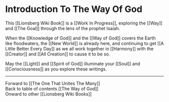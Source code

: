 # Introduction To The Way Of God

This [[Lionsberg Wiki Book]] is a [[Work In Progress]], exploring the [[Way]] and [[The Goal]] through the lens of the prophet Isaiah. 

When the [[Knowledge of God]] and the [[Way of God]] covers the Earth like floodwaters, the [[New World]] is already here, and continuing to get [[A Little Better Every Day]] as we all work together in [[Harmony]] with the [[Creator]] and [[All Creation]] to cause it to be so. 

May the [[Light]] and [[Spirit of God]] illuminate your [[Soul]] and [[Consciousness]] as you explore these writings. 

___

Forward to [[The One That Unites The Many]]  
Back to table of contents [[The Way of God]]  
Onward to other [[Lionsberg Wiki Books]]  


